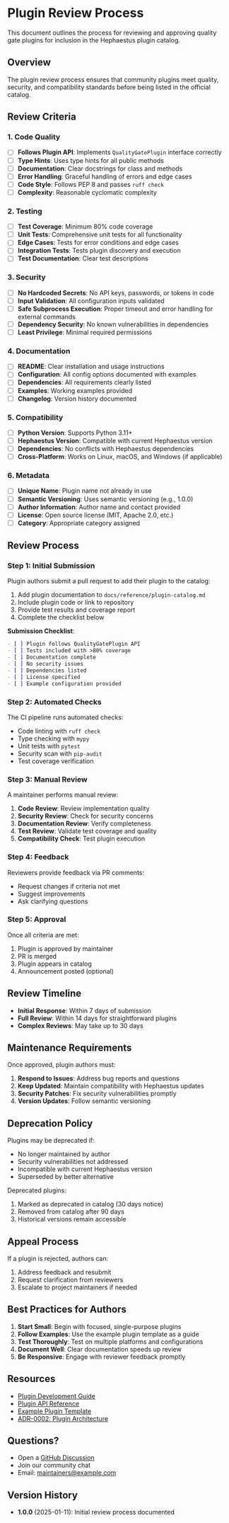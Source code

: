 # Plugin Review Process

This document outlines the process for reviewing and approving quality gate plugins for inclusion in the Hephaestus plugin catalog.

## Overview

The plugin review process ensures that community plugins meet quality, security, and compatibility standards before being listed in the official catalog.

## Review Criteria

### 1. Code Quality

- [ ] **Follows Plugin API**: Implements `QualityGatePlugin` interface correctly
- [ ] **Type Hints**: Uses type hints for all public methods
- [ ] **Documentation**: Clear docstrings for class and methods
- [ ] **Error Handling**: Graceful handling of errors and edge cases
- [ ] **Code Style**: Follows PEP 8 and passes `ruff check`
- [ ] **Complexity**: Reasonable cyclomatic complexity

### 2. Testing

- [ ] **Test Coverage**: Minimum 80% code coverage
- [ ] **Unit Tests**: Comprehensive unit tests for all functionality
- [ ] **Edge Cases**: Tests for error conditions and edge cases
- [ ] **Integration Tests**: Tests plugin discovery and execution
- [ ] **Test Documentation**: Clear test descriptions

### 3. Security

- [ ] **No Hardcoded Secrets**: No API keys, passwords, or tokens in code
- [ ] **Input Validation**: All configuration inputs validated
- [ ] **Safe Subprocess Execution**: Proper timeout and error handling for external commands
- [ ] **Dependency Security**: No known vulnerabilities in dependencies
- [ ] **Least Privilege**: Minimal required permissions

### 4. Documentation

- [ ] **README**: Clear installation and usage instructions
- [ ] **Configuration**: All config options documented with examples
- [ ] **Dependencies**: All requirements clearly listed
- [ ] **Examples**: Working examples provided
- [ ] **Changelog**: Version history documented

### 5. Compatibility

- [ ] **Python Version**: Supports Python 3.11+
- [ ] **Hephaestus Version**: Compatible with current Hephaestus version
- [ ] **Dependencies**: No conflicts with Hephaestus dependencies
- [ ] **Cross-Platform**: Works on Linux, macOS, and Windows (if applicable)

### 6. Metadata

- [ ] **Unique Name**: Plugin name not already in use
- [ ] **Semantic Versioning**: Uses semantic versioning (e.g., 1.0.0)
- [ ] **Author Information**: Author name and contact provided
- [ ] **License**: Open source license (MIT, Apache 2.0, etc.)
- [ ] **Category**: Appropriate category assigned

## Review Process

### Step 1: Initial Submission

Plugin authors submit a pull request to add their plugin to the catalog:

1. Add plugin documentation to `docs/reference/plugin-catalog.md`
2. Include plugin code or link to repository
3. Provide test results and coverage report
4. Complete the checklist below

**Submission Checklist**:
```markdown
- [ ] Plugin follows QualityGatePlugin API
- [ ] Tests included with >80% coverage
- [ ] Documentation complete
- [ ] No security issues
- [ ] Dependencies listed
- [ ] License specified
- [ ] Example configuration provided
```

### Step 2: Automated Checks

The CI pipeline runs automated checks:

- Code linting with `ruff check`
- Type checking with `mypy`
- Unit tests with `pytest`
- Security scan with `pip-audit`
- Test coverage verification

### Step 3: Manual Review

A maintainer performs manual review:

1. **Code Review**: Review implementation quality
2. **Security Review**: Check for security concerns
3. **Documentation Review**: Verify completeness
4. **Test Review**: Validate test coverage and quality
5. **Compatibility Check**: Test plugin execution

### Step 4: Feedback

Reviewers provide feedback via PR comments:

- Request changes if criteria not met
- Suggest improvements
- Ask clarifying questions

### Step 5: Approval

Once all criteria are met:

1. Plugin is approved by maintainer
2. PR is merged
3. Plugin appears in catalog
4. Announcement posted (optional)

## Review Timeline

- **Initial Response**: Within 7 days of submission
- **Full Review**: Within 14 days for straightforward plugins
- **Complex Reviews**: May take up to 30 days

## Maintenance Requirements

Once approved, plugin authors must:

1. **Respond to Issues**: Address bug reports and questions
2. **Keep Updated**: Maintain compatibility with Hephaestus updates
3. **Security Patches**: Fix security vulnerabilities promptly
4. **Version Updates**: Follow semantic versioning

## Deprecation Policy

Plugins may be deprecated if:

- No longer maintained by author
- Security vulnerabilities not addressed
- Incompatible with current Hephaestus version
- Superseded by better alternative

Deprecated plugins:
1. Marked as deprecated in catalog (30 days notice)
2. Removed from catalog after 90 days
3. Historical versions remain accessible

## Appeal Process

If a plugin is rejected, authors can:

1. Address feedback and resubmit
2. Request clarification from reviewers
3. Escalate to project maintainers if needed

## Best Practices for Authors

1. **Start Small**: Begin with focused, single-purpose plugins
2. **Follow Examples**: Use the example plugin template as a guide
3. **Test Thoroughly**: Test on multiple platforms and configurations
4. **Document Well**: Clear documentation speeds up review
5. **Be Responsive**: Engage with reviewer feedback promptly

## Resources

- [Plugin Development Guide](plugin-development.md)
- [Plugin API Reference](../reference/plugins.md)
- [Example Plugin Template](../../plugin-templates/example-plugin/)
- [ADR-0002: Plugin Architecture](../adr/0002-plugin-architecture.md)

## Questions?

- Open a [GitHub Discussion](https://github.com/IAmJonoBo/Hephaestus/discussions)
- Join our community chat
- Email: maintainers@example.com

## Version History

- **1.0.0** (2025-01-11): Initial review process documented
